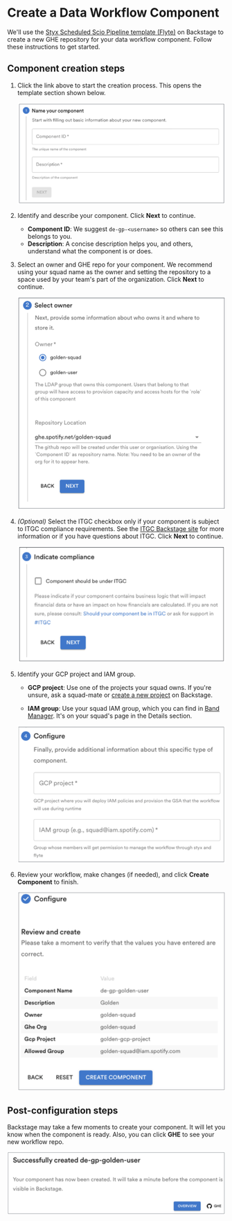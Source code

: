 # Create a Data Workflow Component

We'll use the [Styx Scheduled Scio Pipeline template (Flyte)](../placeholder.md) on Backstage to create a new GHE repository for your data workflow component. Follow these instructions to get started.

## Component creation steps

1. Click the link above to start the creation process. This opens the template section shown below.

    ![ID-description](../images/step1.png)
1. Identify and describe your component. Click **Next** to continue.

    - **Component ID**: We suggest `de-gp-<username>` so others can see this belongs to you.
    - **Description**: A concise description helps you, and others, understand what the component is or does.

1. Select an owner and GHE repo for your component. We recommend using your squad name as the owner and setting the repository to a space used by your team's part of the organization. Click **Next** to continue.

    ![owner](../images/step2.png)

1. _(Optional)_ Select the ITGC checkbox only if your component is subject to ITGC compliance requirements. See the [ITGC Backstage site](../placeholder.md) for more information or if you have questions about ITGC. Click **Next** to continue.

    ![itgc](../images/step3.png)

1. Identify your GCP project and IAM group.

    - **GCP project**: Use one of the projects your squad owns. If you're unsure, ask a squad-mate or [create a new project](../placeholder.md) on Backstage.

    - **IAM group**: Use your squad IAM group, which you can find in [Band Manager](../placeholder.md). It's on your squad's page in the Details section.

    ![configure](../images/step4.png)

1. Review your workflow, make changes (if needed), and click **Create Component** to finish.

    ![final-step](../images/step5.png)

## Post-configuration steps

Backstage may take a few moments to create your component. It will let you know when the component is ready. Also, you can click **GHE** to see your new workflow repo.

![step6](../images/step6.png)

